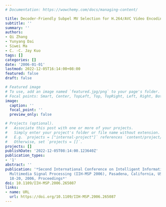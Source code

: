 ```yaml
---
# Documentation: https://wowchemy.com/docs/managing-content/

title: Decoder-Friendly Subpel MV Selection for H.264/AVC Video Encoding
subtitle: ''
summary: ''
authors:
- Qi Zhang
- Yunyang Dai
- Siwei Ma
- C. -C. Jay Kuo
tags: []
categories: []
date: '2006-01-01'
lastmod: 2022-12-05T16:14:00+08:00
featured: false
draft: false

# Featured image
# To use, add an image named `featured.jpg/png` to your page's folder.
# Focal points: Smart, Center, TopLeft, Top, TopRight, Left, Right, BottomLeft, Bottom, BottomRight.
image:
  caption: ''
  focal_point: ''
  preview_only: false

# Projects (optional).
#   Associate this post with one or more of your projects.
#   Simply enter your project's folder or file name without extension.
#   E.g. `projects = ["internal-project"]` references `content/project/deep-learning/index.md`.
#   Otherwise, set `projects = []`.
projects: []
publishDate: '2022-12-05T08:14:00.123640Z'
publication_types:
- '1'
abstract: ''
publication: '*Second International Conference on Intelligent Information Hiding and
  Multimedia Signal Processing (IIH-MSP 2006), Pasadena, California, USA, December
  18-20, 2006, Proceedings*'
doi: 10.1109/IIH-MSP.2006.265087
links:
- name: URL
  url: https://doi.org/10.1109/IIH-MSP.2006.265087
---
```

